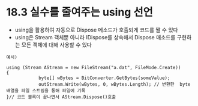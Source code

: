 # 18.3 실수를 줄여주는 using 선언
* using을 활용하여 자동으로 Dispose 메소드가 호출되게 코드를 짤 수 있다
* using은 Stream 객체뿐 아니라 IDispose를 상속해서 Dispose 매소드를 구현하는 모든 객체에 대해 사용할 수 있다
```
예시)

using (Stream AStream = new FileStream("a.dat", FileMode.Create))
{
		    byte[] wBytes = BitConverter.GetBytes(someValue);
			outStream.Write(wBytes, 0, wBytes.Length); // 변환한  byte 배열을 파일 스트림을 통해 파일에 기록
}// 코드 블록이 끝나면서 AStream.Dispose()호출


```
